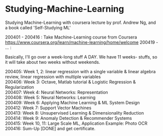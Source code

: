 # Studying-Machine-Learning
Studying Machine-Learning with coursera lecture by prof. Andrew Ng, and a book called 'Self-Studying ML'

200401 - 200416 : Take Machine-Learning course from Coursera    https://www.coursera.org/learn/machine-learning/home/welcome
200419 - ...    :  
  
Basically, I'll go over a week-long stuff A DAY. We have 11 weeks- stuffs, so it will take about two weeks without weekends.  

200405: Week 1, 2: linear regression with a single variable &
                   linear algebra review, linear regression with multiple variables  
200406: Week 3: Octave, Matlab tutorial & Logistic Regression & Regularization  
200407: Week 4: Neural Networks: Representation  
200408: Week 5: Neural Networks: Learning  
200409: Week 6: Applying Machine Learning & ML System Design  
200412: Week 7: Support Vector Machines  
200413: Week 8: Unsupervised Learning & Dimensionality Reduction  
200414: Week 9: Anomaly Detection & Recommender Systems  
200415: Week 10, 11: Large Scale ML, Application Example: Photo OCR  
200416: Sum-Up [DONE] and get certificate.  
